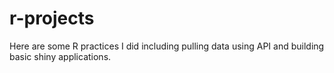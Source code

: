 # r-projects

Here are some R practices I did including pulling data using API and building basic shiny applications.
